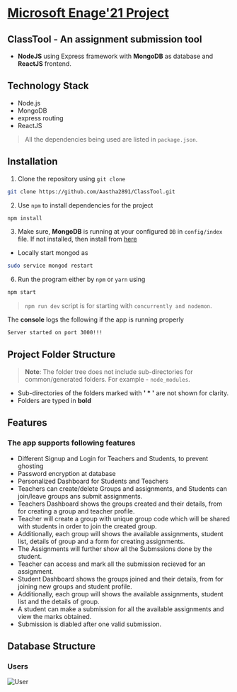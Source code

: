 
# [Microsoft Enage'21 Project](https://github.com/Aastha2891/ClassTool)

## ClassTool - An assignment submission tool

- **NodeJS** using Express framework with **MongoDB** as database and **ReactJS** frontend.

## Technology Stack

- Node.js
- MongoDB
- express routing
- ReactJS

> All the dependencies being used are listed in `package.json`.


## Installation

1. Clone the repository using `git clone` 
```bash
git clone https://github.com/Aastha2891/ClassTool.git
```

2. Use `npm` to install dependencies for the project

```bash
npm install
```

3. Make sure, **MongoDB** is running at your configured `DB` in `config/index` file. If not installed, then install from [here](https://docs.mongodb.com/manual/installation/)

- Locally start mongod as

```bash
sudo service mongod restart
```

 6. Run the program either by `npm` or `yarn` using

```bash
npm start
```
> `npm run dev` script is for starting with `concurrently and nodemon`.


The **console** logs the following if the app is running properly
```bash
Server started on port 3000!!!
```

## Project Folder Structure

> **Note**: The folder tree does not include sub-directories for common/generated folders. For example - `node_modules`.

 - Sub-directories of the folders marked with **' * '** are not shown for clarity.
 - Folders are typed in **bold**


## Features
### The app supports following features

-   Different Signup and Login for Teachers and Students, to prevent ghosting
-   Password encryption at database
-   Personalized Dashboard for Students and Teachers
-   Teachers can create/delete Groups and assignments, and Students can join/leave groups ans submit assignments.
-   Teachers Dashboard shows the groups created and their details, from for creating a group and teacher profile.
-   Teacher will create a group with unique group code which will be shared with students in order to join the created group.
-   Additionally, each group will shows the available assignments, student list, details of group and a form for creating assignments.
-   The Assignments will further show all the Submssions done by the student.
-   Teacher can access and mark all the submission recieved for an assignment. 
-   Student Dashboard shows the groups joined and their details, from for joining new groups and student profile.
-   Additionally, each group will shows the available assignments, student list and the details of group.
-   A student can make a submission for all the available assignments and view the marks obtained.
-   Submission is diabled after one valid submission.

## Database Structure

### Users
![User](https://github.com/Aastha2891/ClassTool/blob/master/screenshots/users.PNG)

